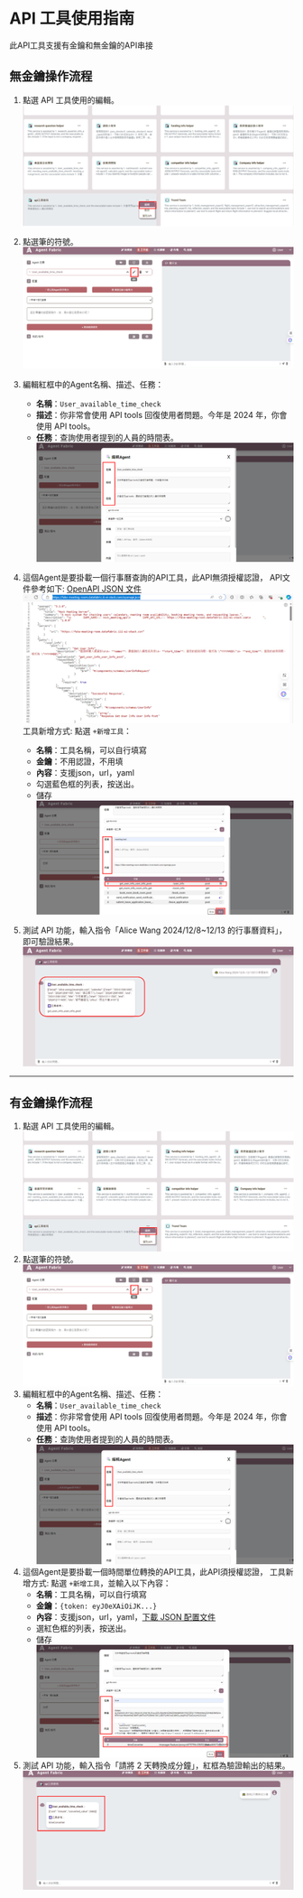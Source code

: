 # API 工具使用指南
此API工具支援有金鑰和無金鑰的API串接

## 無金鑰操作流程

1. 點選 API 工具使用的編輯。
![本地圖片](./images/ZZ.png "本地圖片示例")
2. 點選筆的符號。
![本地圖片](./images/2222222.png "本地圖片示例")
3. 編輯紅框中的Agent名稱、描述、任務：
   - **名稱**：`User_available_time_check`
   - **描述**：你非常會使用 API tools 回復使用者問題。今年是 2024 年，你會使用 API tools。
   - **任務**：查詢使用者提到的人員的時間表。
   ![本地圖片](./images/ZZZZ.png "本地圖片示例")
  
   
4. 這個Agent是要掛載一個行事曆查詢的API工具，此API無須授權認證，
API文件參考如下:
[OpenAPI JSON 文件](https://fake-meeting-room.datafabric.iii-ei-stack.com/openapi.json)
   ![本地圖片](./images/222.png "本地圖片示例")
工具新增方式: 
點選 `+新增工具`：
   - **名稱**：工具名稱，可以自行填寫
   - **金鑰**：不用認證，不用填
   - **內容**：支援json，url，yaml
   - 勾選藍色框的列表，按送出。
   - 儲存
    ![本地圖片](./images/666.png "本地圖片示例")
5. 測試 API 功能，輸入指令「Alice Wang 2024/12/8~12/13 的行事曆資料」，即可驗證結果。
 ![本地圖片](./images/22222.png "本地圖片示例")
---

## 有金鑰操作流程

1. 點選 API 工具使用的編輯。
 ![本地圖片](./images/222222.png "本地圖片示例")
2. 點選筆的符號。
 ![本地圖片](./images/2222222.png "本地圖片示例")
3. 編輯紅框中的Agent名稱、描述、任務：
   - **名稱**：`User_available_time_check`
   - **描述**：你非常會使用 API tools 回復使用者問題。今年是 2024 年，你會使用 API tools。
   - **任務**：查詢使用者提到的人員的時間表。
    ![本地圖片](./images/22222222.png "本地圖片示例")
4. 這個Agent是要掛載一個時間單位轉換的API工具，此API須授權認證，
工具新增方式: 
點選 `+新增工具`，並輸入以下內容：
   - **名稱**：工具名稱，可以自行填寫
   - **金鑰**：`{token: eyJ0eXAiOiJK...}`
   - **內容**：支援json，url，yaml，[下載 JSON 配置文件](/example_data/openapi_tool_example.json)
   - 選紅色框的列表，按送出。
   - 儲存
    ![本地圖片](./images/777.png "本地圖片示例")
5. 測試 API 功能，輸入指令「請將 2 天轉換成分鐘」，紅框為驗證輸出的結果。
 ![本地圖片](./images/2222222222.png "本地圖片示例")